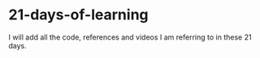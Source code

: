 # 21-days-of-learning

I will add all the code, references and videos I am referring to in these 21 days.

